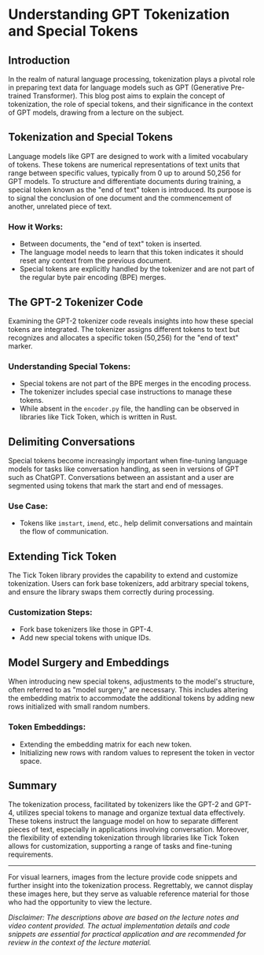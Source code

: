 # Understanding GPT Tokenization and Special Tokens

## Introduction

In the realm of natural language processing, tokenization plays a pivotal role in preparing text data for language models such as GPT (Generative Pre-trained Transformer). This blog post aims to explain the concept of tokenization, the role of special tokens, and their significance in the context of GPT models, drawing from a lecture on the subject.

## Tokenization and Special Tokens

Language models like GPT are designed to work with a limited vocabulary of tokens. These tokens are numerical representations of text units that range between specific values, typically from 0 up to around 50,256 for GPT models. To structure and differentiate documents during training, a special token known as the "end of text" token is introduced. Its purpose is to signal the conclusion of one document and the commencement of another, unrelated piece of text.

### How it Works:
- Between documents, the "end of text" token is inserted.
- The language model needs to learn that this token indicates it should reset any context from the previous document.
- Special tokens are explicitly handled by the tokenizer and are not part of the regular byte pair encoding (BPE) merges.

## The GPT-2 Tokenizer Code

Examining the GPT-2 tokenizer code reveals insights into how these special tokens are integrated. The tokenizer assigns different tokens to text but recognizes and allocates a specific token (50,256) for the "end of text" marker.

### Understanding Special Tokens:
- Special tokens are not part of the BPE merges in the encoding process.
- The tokenizer includes special case instructions to manage these tokens.
- While absent in the `encoder.py` file, the handling can be observed in libraries like Tick Token, which is written in Rust.

## Delimiting Conversations

Special tokens become increasingly important when fine-tuning language models for tasks like conversation handling, as seen in versions of GPT such as ChatGPT. Conversations between an assistant and a user are segmented using tokens that mark the start and end of messages.

### Use Case:
- Tokens like `imstart`, `imend`, etc., help delimit conversations and maintain the flow of communication.

## Extending Tick Token

The Tick Token library provides the capability to extend and customize tokenization. Users can fork base tokenizers, add arbitrary special tokens, and ensure the library swaps them correctly during processing.

### Customization Steps:
- Fork base tokenizers like those in GPT-4.
- Add new special tokens with unique IDs.

## Model Surgery and Embeddings

When introducing new special tokens, adjustments to the model's structure, often referred to as "model surgery," are necessary. This includes altering the embedding matrix to accommodate the additional tokens by adding new rows initialized with small random numbers.

### Token Embeddings:
- Extending the embedding matrix for each new token.
- Initializing new rows with random values to represent the token in vector space.

## Summary

The tokenization process, facilitated by tokenizers like the GPT-2 and GPT-4, utilizes special tokens to manage and organize textual data effectively. These tokens instruct the language model on how to separate different pieces of text, especially in applications involving conversation. Moreover, the flexibility of extending tokenization through libraries like Tick Token allows for customization, supporting a range of tasks and fine-tuning requirements.

---

For visual learners, images from the lecture provide code snippets and further insight into the tokenization process. Regrettably, we cannot display these images here, but they serve as valuable reference material for those who had the opportunity to view the lecture.

*Disclaimer: The descriptions above are based on the lecture notes and video content provided. The actual implementation details and code snippets are essential for practical application and are recommended for review in the context of the lecture material.*
